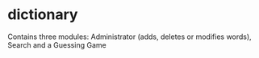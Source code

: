 # dictionary
Contains three modules: Administrator (adds, deletes or modifies words), Search and a Guessing Game
